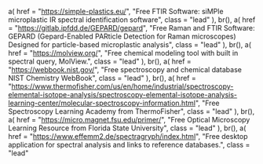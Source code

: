  a(
                            href = "https://simple-plastics.eu/",
                            "Free FTIR Software: siMPle microplastic IR spectral identification software",
                            class = "lead"
                        ),
                        br(),
                        a(
                            href = "https://gitlab.ipfdd.de/GEPARD/gepard",
                            "Free Raman and FTIR Software: GEPARD (Gepard-Enabled PARticle Detection for Raman microscopes) Designed for particle-based microplastic analysis",
                            class = "lead"
                        ),
                        br(),
                        a(
                            href = "https://molview.org/",
                            "Free chemical modeling tool with built in spectral query, MolView.",
                            class = "lead"
                        ),
                        br(),
                        a(
                            href = "https://webbook.nist.gov/",
                            "Free spectroscopy and chemical database NIST Chemistry WebBook",
                            class = "lead"
                        ),
                        br(),
                        a(
                            href = "https://www.thermofisher.com/us/en/home/industrial/spectroscopy-elemental-isotope-analysis/spectroscopy-elemental-isotope-analysis-learning-center/molecular-spectroscopy-information.html",
                            "Free Spectroscopy Learning Academy from ThermoFisher",
                            class = "lead"
                        ),
                        br(),
                        a(
                            href = "https://micro.magnet.fsu.edu/primer/",
                            "Free Optical Microscopy Learning Resource from Florida State University",
                            class = "lead"
                        ),
                        br(),
                        a(
                            href = "https://www.effemm2.de/spectragryph/index.html",
                            "Free desktop application for spectral analysis and links to reference databases.",
                            class = "lead"